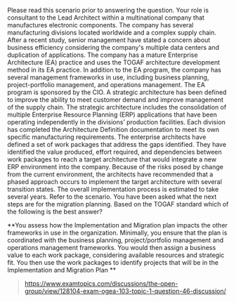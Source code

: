 Please read this scenario prior to answering the question.
Your role is consultant to the Lead Architect within a multinational company that manufactures electronic components. The company has several manufacturing divisions located worldwide and a complex supply chain. After a recent study, senior management have stated a concern about business efficiency considering the company's multiple data centers and duplication of applications.
The company has a mature Enterprise Architecture (EA) practice and uses the TOGAF architecture development method in its EA practice. In addition to the EA program, the company has several management frameworks in use, including business planning, project-portfolio management, and operations management. The EA program is sponsored by the CIO.
A strategic architecture has been defined to improve the ability to meet customer demand and improve management of the supply chain. The strategic architecture includes the consolidation of multiple Enterprise Resource Planning (ERP) applications that have been operating independently in the divisions’ production facilities.
Each division has completed the Architecture Definition documentation to meet its own specific manufacturing requirements. The enterprise architects have defined a set of work packages that address the gaps identified. They have identified the value produced, effort required, and dependencies between work packages to reach a target architecture that would integrate a new ERP environment into the company.
Because of the risks posed by change from the current environment, the architects have recommended that a phased approach occurs to implement the target architecture with several transition states. The overall implementation process is estimated to take several years.
Refer to the scenario.
You have been asked what the next steps are for the migration planning.
Based on the TOGAF standard which of the following is the best answer?

**You assess how the Implementation and Migration plan impacts the other frameworks in use in the organization. Minimally, you ensure that the plan is coordinated with the business planning, project/portfolio management and operations management frameworks. You would then assign a business value to each work package, considering available resources and strategic fit. You then use the work packages to identify projects that will be in the Implementation and Migration Plan
**

>https://www.examtopics.com/discussions/the-open-group/view/128104-exam-ogea-103-topic-1-question-46-discussion/
